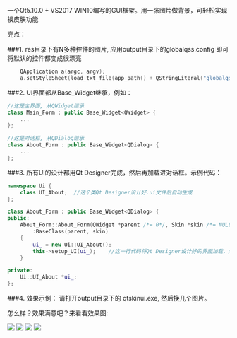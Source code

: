 一个Qt5.10.0 + VS2017 WIN10编写的GUI框架。用一张图片做背景，可轻松实现换皮肤功能

亮点：


###1. res目录下有N多种控件的图片, 应用output目录下的globalqss.config 即可将默认的控件都变成很漂亮
```cpp
    QApplication a(argc, argv);
    a.setStyleSheet(load_txt_file(app_path() + QStringLiteral("globalqss.config")));
```

###2. UI界面都从Base_Widget继承，例如：
```cpp
//这是主界面, 从QWidget继承
class Main_Form : public Base_Widget<QWidget> {
    ...
};

//这是对话框, 从QDialog继承
class About_Form : public Base_Widget<QDialog> {
    ...
};
```

###3. 所有UI的设计都用Qt Designer完成，然后再加载进对话框。示例代码：
```cpp
namespace Ui {
    class UI_About;  //这个类Qt Designer设计好.ui文件后自动生成
};

class About_Form : public Base_Widget<QDialog> {
public:
    About_Form::About_Form(QWidget *parent /*= 0*/, Skin *skin /*= NULL*/)
        :BaseClass(parent, skin)
    {
        ui_ = new Ui::UI_About();
        this->setup_UI(ui_);    //这一行代码将Qt Designer设计好的界面加载，然后对话框就变得挺漂亮了
    }

private:
    Ui::UI_About *ui_;
};

```

###4. 效果示例：
请打开output目录下的 qtskinui.exe, 然后换几个图片。


怎么样？效果满意吧？来看看效果图:


![](docimg/img1.png) 
![](docimg/img2.png) 
![](docimg/img3.png) 
![](docimg/img4.png) 

